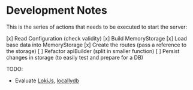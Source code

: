 # Development Notes

This is the series of actions that needs to be executed to start the server:

[x] Read Configuration (check validity)
[x] Build MemoryStorage
[x] Load base data into MemoryStorage
[x] Create the routes (pass a reference to the storage)
[ ] Refactor apiBuilder (split in smaller function)
[ ] Persist changes in storage (to easily test and prepare for a DB)

TODO:
 - Evaluate [LokiJs](http://lokijs.org/#/), [locallydb](https://github.com/btwael/locallydb)
